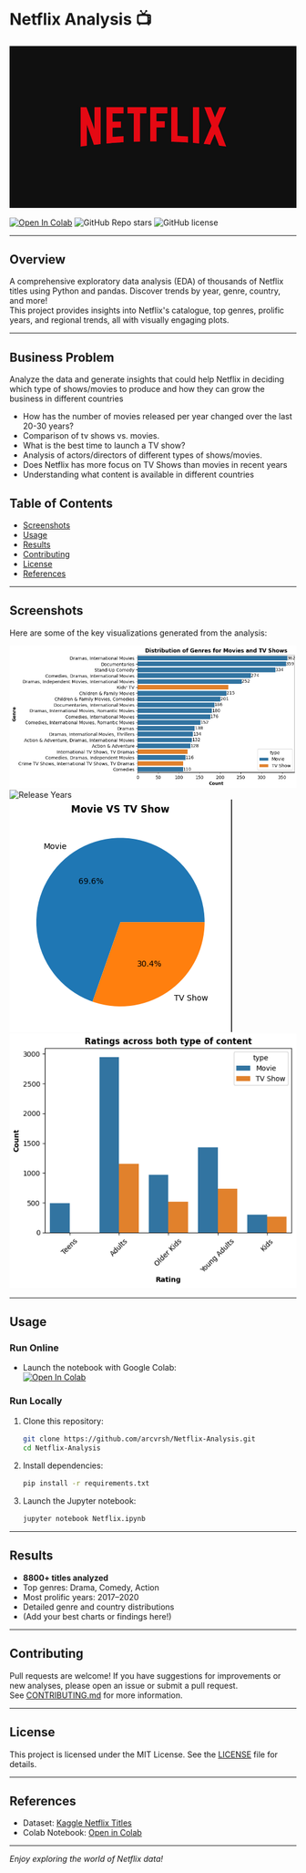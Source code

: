 # Netflix Analysis 📺

![Netflix Banner](images/banner.png)

[![Open In Colab](https://colab.research.google.com/assets/colab-badge.svg)](https://colab.research.google.com/github/arcvrsh/Netflix-Analysis/blob/main/Netflix.ipynb)
![GitHub Repo stars](https://img.shields.io/github/stars/arcvrsh/Netflix-Analysis?style=social)
![GitHub license](https://img.shields.io/github/license/arcvrsh/Netflix-Analysis)

---

## Overview

A comprehensive exploratory data analysis (EDA) of thousands of Netflix titles using Python and pandas. Discover trends by year, genre, country, and more!  
This project provides insights into Netflix's catalogue, top genres, prolific years, and regional trends, all with visually engaging plots.

---

## Business Problem

Analyze the data and generate insights that could help Netflix in deciding which type of shows/movies to produce and how they can grow the business in different countries

- How has the number of movies released per year changed over the last 20-30 years?
- Comparison of tv shows vs. movies.
- What is the best time to launch a TV show?
- Analysis of actors/directors of different types of shows/movies.
- Does Netflix has more focus on TV Shows than movies in recent years
- Understanding what content is available in different countries

## Table of Contents

- [Screenshots](#screenshots)
- [Usage](#usage)
- [Results](#results)
- [Contributing](#contributing)
- [License](#license)
- [References](#references)

---

## Screenshots

Here are some of the key visualizations generated from the analysis:

![Top Genres Plot](images/top_genres.png)
![Release Years](images/release_per_year.png)
![Movie VS TV Show](images/movie_tvshow.png)
![Movie TV Show Rating](images/rating.png)<!-- Add more screenshots as needed, for example:
![Country Distribution](images/country_distribution.png)
-->

---

## Usage

### Run Online

- Launch the notebook with Google Colab:  
  [![Open In Colab](https://colab.research.google.com/assets/colab-badge.svg)](https://colab.research.google.com/github/arcvrsh/Netflix-Analysis/blob/main/Netflix.ipynb)

### Run Locally

1. Clone this repository:
   ```bash
   git clone https://github.com/arcvrsh/Netflix-Analysis.git
   cd Netflix-Analysis
   ```
2. Install dependencies:
   ```bash
   pip install -r requirements.txt
   ```
3. Launch the Jupyter notebook:
   ```bash
   jupyter notebook Netflix.ipynb
   ```

---

## Results

- **8800+ titles analyzed**
- Top genres: Drama, Comedy, Action
- Most prolific years: 2017–2020
- Detailed genre and country distributions
- (Add your best charts or findings here!)

---

## Contributing

Pull requests are welcome! If you have suggestions for improvements or new analyses, please open an issue or submit a pull request.  
See [CONTRIBUTING.md](CONTRIBUTING.md) for more information.

---

## License

This project is licensed under the MIT License. See the [LICENSE](LICENSE) file for details.

---

## References

- Dataset: [Kaggle Netflix Titles](https://www.kaggle.com/shivamb/netflix-shows)
- Colab Notebook: [Open in Colab](https://colab.research.google.com/github/arcvrsh/Netflix-Analysis/blob/main/Netflix.ipynb)

---

*Enjoy exploring the world of Netflix data!*
